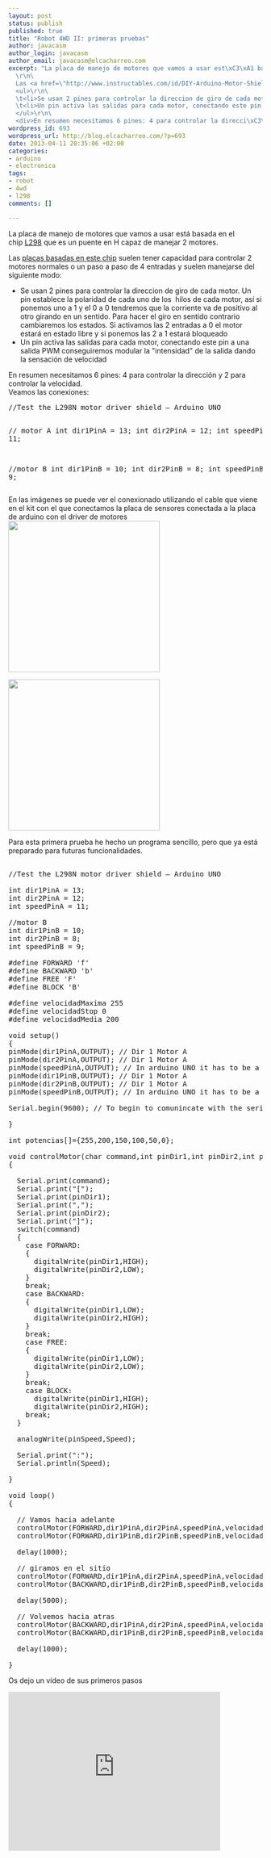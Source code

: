 ```yaml
--- 
layout: post
status: publish
published: true
title: "Robot 4WD II: primeras pruebas"
author: javacasm
author_login: javacasm
author_email: javacasm@elcacharreo.com
excerpt: "La placa de manejo de motores que vamos a usar est\xC3\xA1 basada en el chip\xC2\xA0<a href=\"http://www.st.com/web/catalog/sense_power/FM142/CL851/SC1790/SS1555/PF63147\">L298</a>\xC2\xA0que es un puente en H capaz de manejar 2 motores.\r\n\
  \r\n\
  Las <a href=\"http://www.instructables.com/id/DIY-Arduino-Motor-Shield-L298N-Chip-2-4-Amps-/\">placas basadas en este chip</a>\xC2\xA0suelen tener capacidad para controlar 2 motores normales o un paso a paso de 4 entradas y suelen manejarse del siguiente modo:\r\n\
  <ul>\r\n\
  \t<li>Se usan 2 pines para controlar la direccion de giro de cada motor. Un pin establece la polaridad de cada uno de los \xC2\xA0hilos de cada motor, as\xC3\xAD si ponemos uno a 1 y el 0 a 0 tendremos que la corriente va de positivo al otro girando en un sentido. Para hacer el giro en sentido contrario cambiaremos los estados. Si activamos las 2 entradas a 0 el motor estar\xC3\xA1 en estado libre y si ponemos las 2 a 1 estar\xC3\xA1 bloqueado</li>\r\n\
  \t<li>Un pin activa las salidas para cada motor, conectando este pin a una salida PWM conseguiremos modular la \"intensidad\" de la salida dando la sensaci\xC3\xB3n de velocidad</li>\r\n\
  </ul>\r\n\
  <div>En resumen necesitamos 6 pines: 4 para controlar la direcci\xC3\xB3n y 2 para controlar la velocidad.</div>\r\n"
wordpress_id: 693
wordpress_url: http://blog.elcacharreo.com/?p=693
date: 2013-04-11 20:35:06 +02:00
categories: 
- arduino
- electronica
tags: 
- robot
- 4wd
- l298
comments: []

---
```

La placa de manejo de motores que vamos a usar está basada en el chip <a href="http://www.st.com/web/catalog/sense_power/FM142/CL851/SC1790/SS1555/PF63147">L298</a> que es un puente en H capaz de manejar 2 motores.

Las <a href="http://www.instructables.com/id/DIY-Arduino-Motor-Shield-L298N-Chip-2-4-Amps-/">placas basadas en este chip</a> suelen tener capacidad para controlar 2 motores normales o un paso a paso de 4 entradas y suelen manejarse del siguiente modo:
<ul>
	<li>Se usan 2 pines para controlar la direccion de giro de cada motor. Un pin establece la polaridad de cada uno de los  hilos de cada motor, así si ponemos uno a 1 y el 0 a 0 tendremos que la corriente va de positivo al otro girando en un sentido. Para hacer el giro en sentido contrario cambiaremos los estados. Si activamos las 2 entradas a 0 el motor estará en estado libre y si ponemos las 2 a 1 estará bloqueado</li>
	<li>Un pin activa las salidas para cada motor, conectando este pin a una salida PWM conseguiremos modular la "intensidad" de la salida dando la sensación de velocidad</li>
</ul>
<div>En resumen necesitamos 6 pines: 4 para controlar la dirección y 2 para controlar la velocidad.</div>
<a id="more"></a><a id="more-693"></a>
Veamos las conexiones:
<pre>//Test the L298N motor driver shield – Arduino UNO

// motor A
int dir1PinA = 13;
int dir2PinA = 12;
int speedPinA = 11;

//motor B
int dir1PinB = 10;
int dir2PinB = 8;
int speedPinB = 9;</pre>
En las imágenes se puede ver el conexionado utilizando el cable que viene en el kit con el que conectamos la placa de sensores conectada a la placa de arduino con el driver de motores
<a href="http://blog.elcacharreo.com/wp-content/uploads/2013/03/20130215_000952_peque.jpg"><img class="alignleft  wp-image-690" title="20130215_000952_peque" src="http://blog.elcacharreo.com/wp-content/uploads/2013/03/20130215_000952_peque-150x150.jpg" alt="" width="300" /></a>

<a href="http://blog.elcacharreo.com/wp-content/uploads/2013/03/20130215_000843_peque.jpg"><img class=" wp-image-691 alignright" title="20130215_000843_peque" src="http://blog.elcacharreo.com/wp-content/uploads/2013/03/20130215_000843_peque-150x150.jpg" alt="" width="300" /></a>

Para esta primera prueba he hecho un programa sencillo, pero que ya está preparado para futuras funcionalidades.
<pre>

//Test the L298N motor driver shield – Arduino UNO

int dir1PinA = 13;
int dir2PinA = 12;
int speedPinA = 11;

//motor B
int dir1PinB = 10;
int dir2PinB = 8;
int speedPinB = 9;

#define FORWARD 'f'
#define BACKWARD 'b'
#define FREE 'F'
#define BLOCK 'B'

#define velocidadMaxima 255
#define velocidadStop 0
#define velocidadMedia 200

void setup()
{
pinMode(dir1PinA,OUTPUT); // Dir 1 Motor A
pinMode(dir2PinA,OUTPUT); // Dir 1 Motor A
pinMode(speedPinA,OUTPUT); // In arduino UNO it has to be a PMW pin (3, 5, 6, 9, 10, and 11)
pinMode(dir1PinB,OUTPUT); // Dir 1 Motor A
pinMode(dir2PinB,OUTPUT); // Dir 1 Motor A
pinMode(speedPinB,OUTPUT); // In arduino UNO it has to be a PMW pin (3, 5, 6, 9, 10, and 11)

Serial.begin(9600); // To begin to comunincate with the serial port

}

int potencias[]={255,200,150,100,50,0};

void controlMotor(char command,int pinDir1,int pinDir2,int pinSpeed,int Speed)
{

  Serial.print(command);
  Serial.print("[");
  Serial.print(pinDir1);
  Serial.print(",");
  Serial.print(pinDir2);
  Serial.print("]");
  switch(command)
  {
    case FORWARD:
    {
      digitalWrite(pinDir1,HIGH);
      digitalWrite(pinDir2,LOW);
    }
    break;
    case BACKWARD:
    {
      digitalWrite(pinDir1,LOW);
      digitalWrite(pinDir2,HIGH);
    }
    break;
    case FREE:
    {
      digitalWrite(pinDir1,LOW);
      digitalWrite(pinDir2,LOW);
    }
    break;
    case BLOCK:
      digitalWrite(pinDir1,HIGH);
      digitalWrite(pinDir2,HIGH);
    break;
  }

  analogWrite(pinSpeed,Speed);

  Serial.print(":");
  Serial.println(Speed);

}

void loop()
{

  // Vamos hacia adelante
  controlMotor(FORWARD,dir1PinA,dir2PinA,speedPinA,velocidadMedia);
  controlMotor(FORWARD,dir1PinB,dir2PinB,speedPinB,velocidadMedia);

  delay(1000);

  // giramos en el sitio
  controlMotor(FORWARD,dir1PinA,dir2PinA,speedPinA,velocidadMaxima);
  controlMotor(BACKWARD,dir1PinB,dir2PinB,speedPinB,velocidadMaxima);

  delay(5000);

  // Volvemos hacia atras
  controlMotor(BACKWARD,dir1PinA,dir2PinA,speedPinA,velocidadMedia);
  controlMotor(BACKWARD,dir1PinB,dir2PinB,speedPinB,velocidadMedia);

  delay(1000);

}</pre>

Os dejo un vídeo de sus primeros pasos

<iframe width="420" height="315" src="http://www.youtube.com/embed/UmHEgxzTnAc" frameborder="0" allowfullscreen></iframe>
